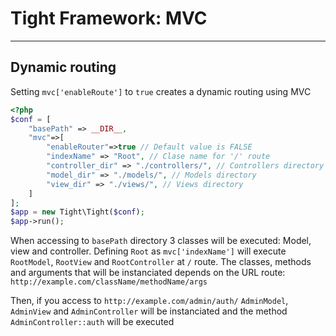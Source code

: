 # Tight Framework: MVC
***

## Dynamic routing
Setting `mvc['enableRoute']` to `true` creates a dynamic routing using MVC

```php
<?php
$conf = [
    "basePath" => __DIR__,
    "mvc"=>[
        "enableRouter"=>true // Default value is FALSE
        "indexName" => "Root", // Clase name for '/' route
        "controller_dir" => "./controllers/", // Controllers directory
        "model_dir" => "./models/", // Models directory
        "view_dir" => "./views/", // Views directory
    ]
];
$app = new Tight\Tight($conf);
$app->run();
```

When accessing to `basePath` directory 3 classes will be executed: Model, view and controller.
Defining `Root` as `mvc['indexName']` will execute `RootModel`, `RootView` and `RootController` at `/` route.
The classes, methods and arguments that will be instanciated depends on the URL route: `http://example.com/className/methodName/args`

Then, if you access to `http://example.com/admin/auth/` `AdminModel`, `AdminView` and `AdminController` will be instanciated and the method `AdminController::auth` will be executed